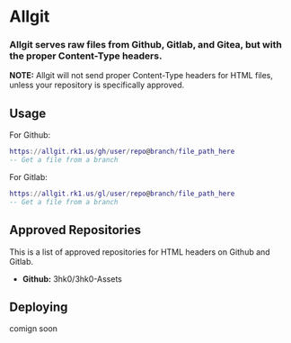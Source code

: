 # Allgit

### Allgit serves raw files from Github, Gitlab, and Gitea, but with the proper Content-Type headers.
**NOTE:** Allgit will not send proper Content-Type headers for HTML files, unless your repository is specifically approved.

## Usage

For Github:

```lua
https://allgit.rk1.us/gh/user/repo@branch/file_path_here
-- Get a file from a branch
```

For Gitlab:

```lua
https://allgit.rk1.us/gl/user/repo@branch/file_path_here
-- Get a file from a branch
```

## Approved Repositories

This is a list of approved repositories for HTML headers on Github and Gitlab.

- **Github:** 3hk0/3hk0-Assets

## Deploying
comign soon